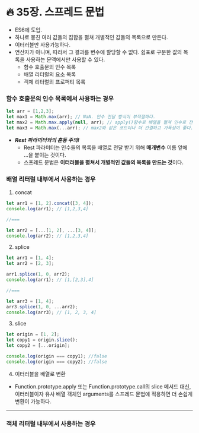 # :fire: 35장. 스프레드 문법

- ES6에 도입.
- 하나로 뭉친 여러 값들의 집합을 펼쳐 개별적인 값들의 목록으로 만든다.
- 이터러블만 사용가능하다.
- 연산자가 아니며, 따라서 그 결과를 변수에 할당할 수 없다. 쉼표로 구분한 값의 목록을 사용하는 문맥에서만 사용할 수 있다.
  - 함수 호출문의 인수 목록
  - 배열 리터럴의 요소 목록
  - 객체 리터럴의 프로퍼티 목록

### 함수 호출문의 인수 목록에서 사용하는 경우

```javascript
let arr = [1,2,3];
let max1 = Math.max(arr); // NaN. 인수 전달 방식이 부적절하다.
let max2 = Math.max.apply(null, arr); // apply()함수로 배열을 펼쳐 인수로 전달하는 방법이 있다.
let max3 = Math.max(...arr); // max2와 같은 코드이나 더 간결하고 가독성이 좋다.
```

- _**Rest 파라미터와의 혼동 주의!**_ 
  - Rest 파라미터는 인수들의 목록을 배열로 전달 받기 위해 **매개변수** 이름 앞에 ...을 붙이는 것이다.
  - 스프레드 문법은 **이터러블을 펼쳐서 개별적인 값들의 목록을 만드는 것**이다.
 
### 배열 리터럴 내부에서 사용하는 경우

1. concat

```javascript
let arr1 = [1, 2].concat([3, 4]);
console.log(arr1); // [1,2,3,4]

//===

let arr2 = [...[1, 2], ...[3, 4]];
console.log(arr2); // [1,2,3,4]
```

2. splice

```javascript
let arr1 = [1, 4];
let arr2 = [2, 3];

arr1.splice(1, 0, arr2);
console.log(arr1); // [1,[2,3],4]

//===

let arr3 = [1, 4];
arr3.splice(1, 0, ...arr2);
console.log(arr3); // [1, 2, 3, 4]
```

3. slice

```javascript
let origin = [1, 2];
let copy1 = origin.slice();
let copy2 = [...origin];

console.log(origin === copy1); //false
console.log(origin === copy2); //false
```

4. 이터러블을 배열로 변환

- Function.prototype.apply 또는 Function.prototype.call의  slice 메서드 대신, 이터러블이자 유사 배열 객체인 arguments를 스프레드 문법에 적용하면 더 손쉽게 변환이 가능하다.

---

### 객체 리터럴 내부에서 사용하는 경우

